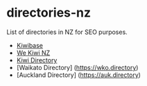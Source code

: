 # directories-nz
List of directories in NZ for SEO purposes.

- [Kiwibase](https://www.kiwibase.co.nz)
- [We Kiwi NZ](https://we.kiwi.nz)
- [Kiwi Directory](https://kiwi.directory)
- [Waikato Directory] (https://wko.directory)
- [Auckland Directory] (https://auk.directory)
